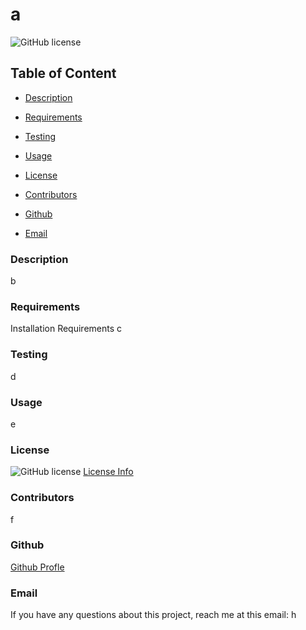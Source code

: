 # a

  ![GitHub license](https://img.shields.io/badge/license-undefined-blue.svg)

## Table of Content

- [Description](#description)

- [Requirements](#requirements)

- [Testing](#testing)

- [Usage](#usage)

- [License](#license)

- [Contributors](#contributors)

- [Github](#github)

- [Email](#email)


### Description
b


### Requirements
Installation Requirements c


### Testing
d



### Usage
e



### License
![GitHub license](https://img.shields.io/badge/license-MIT-blue.svg)
  [License Info](https://docs.github.com/en/repositories/managing-your-repositorys-settings-and-features/customizing-your-repository/licensing-a-repository)




### Contributors
f



### Github
[Github Profle](https://github.com/g)


### Email
If you have any questions about this project, reach me at this email: h

